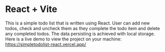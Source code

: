 # React + Vite

This is a simple todo list that is written using React. User can add new todos, check and uncheck them as they complete the todo item and delete any completed todos. The data persisting is achieved with local storage.
Here is a live demo to view the project on your machine: https://simpletodolist-react.vercel.app/
